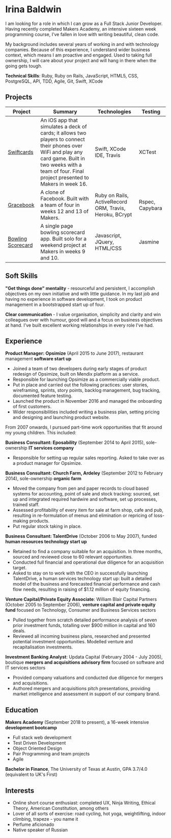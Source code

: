 # Irina Baldwin

I am looking for a role in which I can grow as a Full Stack Junior Developer. Having recently completed Makers Academy, an intensive sixteen week programming course, I’ve fallen in love with writing beautiful, clean code.

My background includes several years of working in and with technology companies.  Because of this experience, I understand wider business context, which means I am proactive and engaged.  Used to taking full ownership, I will care about your project and will hang in there when the going gets tough.

**Technical Skills**: Ruby, Ruby on Rails, JavaScript, HTML5, CSS, PostgreSQL, API, TDD, Agile, Git, Swift, XCode

## Projects

| Project | Summary | Technologies | Testing |
|---------|---------|--------------|---------|
| [Swiftcards](https://github.com/IrinaSTA/swiftcards) | An iOS app that simulates a deck of cards; it allows two players to connect their phones over WiFi and play any card game. Built in two weeks with a team of four. Final project presented to Makers in week 16. | Swift, XCode IDE, Travis | XCTest |
| [Gracebook](https://github.com/rbbri/acebook-gracebook) | A clone of Facebook. Built with a team of four in weeks 12 and 13 of Makers. | Ruby on Rails, ActiveRecord ORM, Travis, Heroku, BCrypt | Rspec, Capybara |
| [Bowling Scorecard](https://github.com/IrinaSTA/bowling-challenge) | A single page bowling scorecard app. Built solo for a weekend project at Makers in weeks 9 and 10. | Javascript, JQuery, HTML/CSS | Jasmine |


## Soft Skills

**"Get things done" mentality** - resourceful and persistent, I accomplish objectives on my own initiative and with little guidance. In my last job and having no experience in software development, I took on product management in a bootstrapped start up of four.

**Clear communication** - I value organisation, simplicity and clarity and win colleagues over with humour, good will and a focus on business objectives at hand. I’ve built excellent working relationships in every role I’ve had.

## Experience

**Product Manager: Opsimize** (April 2015 to June 2017), restaurant management **software start up**

* Joined a team of two developers during early stages of product redesign of Opsimize, built on Mendix platform as a service.
* Responsible for launching Opsimize as a commercially viable product.
* Put in place and carried out the following practices: user stories, wireframing, sprints, story points, backlog management, bug tracking, documented feature testing.
* Launched the product in November 2016 and managed the onboarding of first customers. 
* Wider responsibilities included writing a business plan, setting pricing and designing and launching product website.

From 2007 onwards, I pursued part-time work opportunities that fit around my young children. This included:

  **Business Consultant: Eposability** (September 2014 to April 2015), sole-ownership **IT services company**
  * Responsible for setting up regular sales reporting. Asked to take over as a product manager for Opsimize.

  **Business Consultant: Church Farm, Ardeley** (September 2012 to February 2014), sole-ownership **organic farm**
  * Moved the company from pen and paper records to cloud based systems for accounting, point of sale and stock tracking:    sourced, set up and integrated required hardwire and software, set up processes, trained staff.
  * Assessed profitability of every item for sale at farm shop, cafe and pub, resulting in re-formulation of menus and elimination or repricing of loss-making products.
  * Put regular stock taking in place.

  **Business Consultant: TalentDrive** (October 2006 to May 2007), funded **human resources technology start up**
  * Retained to find a company suitable for an acquisition. In three months, sourced and reviewed close to 60 relevant opportunities.
  * Conducted full financial and operational due diligence for an acquisition target.
  * Asked to stay on to work with the CEO in successfully launching TalentDrive, a human services technology start up: built a detailed model of the business and forecasted financial performance and cash flow needs, resulting in raising of $1.12 million of equity financing.

**Venture Capital/Private Equity Associate**: William Blair Capital Partners (October 2005 to September 2006), **venture capital and private equity fund** focused on Technology, Consumer and Business Services sectors
* Pulled together from scratch detailed performance analysis of seven prior investment funds, totalling over $900 million in capital and 160 deals.
* Reviewed all incoming business plans, researched and presented potential investment opportunities. Modelled venture and recapitalisation investments.

**Investment Banking Analyst**: Updata Capital (February 2004 - July 2005), boutique **mergers and acquisitions advisory firm** focused on software and IT services sectors
* Provided company valuations and conducted due diligence for mergers and acquisitions.
* Authored mergers and acquisitions pitch presentations, providing market intelligence and assessment in support of our company brand.

## Education

**Makers Academy** (September 2018 to present), a 16-week intensive **development bootcamp**
* Full stack web development
* Test Driven Development
* Object Oriented Design
* Pair Programming and team projects
* Agile

**Bachelor in Finance**, The University of Texas at Austin, GPA 3.7/4.0 (equivalent to UK's First)

## Interests
* Online short course enthusiast: completed UX, Ninja Writing, Ethical Theory, American Constitution, among others
* Lover of all sorts of exercise: road cycling, hot yoga, weightlifting, indoor climbing, trapeze - you name it
* Perfume aficionado
* Native speaker of Russian
